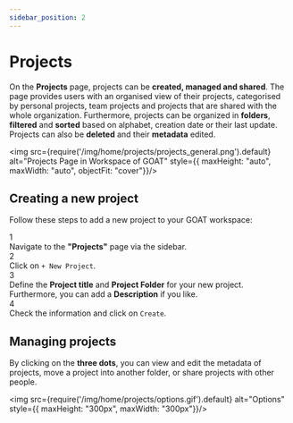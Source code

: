 ```yaml
---
sidebar_position: 2
---
```


# Projects

On the **Projects** page, projects can be **created, managed and shared**. The page provides users with an organised view of their projects, categorised by personal projects, team projects and projects that are shared with the whole organization. Furthermore, projects can be organized in **folders**, **filtered** and **sorted** based on alphabet, creation date or their last update. Projects can also be **deleted** and their **metadata** edited. 

<div style={{ display: 'flex', flexDirection: 'column', alignItems: 'center'}}>

  <img src={require('/img/home/projects/projects_general.png').default} alt="Projects Page in Workspace of GOAT" style={{ maxHeight: "auto", maxWidth: "auto", objectFit: "cover"}}/>

</div> 


## Creating a new project
Follow these steps to add a new project to your GOAT workspace:

<div class="step">
  <div class="step-number">1</div>
  <div class="content">Navigate to the <b>"Projects"</b> page via the sidebar.</div>
</div>

<div class="step">
  <div class="step-number">2</div>
  <div class="content">Click on <code>+ New Project</code>. </div>
</div>

<div class="step">
  <div class="step-number">3</div>
  <div class="content">Define the <b>Project title</b> and <b>Project Folder</b> for your new project. Furthermore, you can add a <b>Description</b> if you like. </div>
</div>

<div class="step">
  <div class="step-number">4</div>
  <div class="content">Check the information and click on <code>Create</code>.</div>
</div>


## Managing projects
By clicking on the **three dots**, you can view and edit the metadata of projects, move a project into another folder, or share projects with other people.

<img src={require('/img/home/projects/options.gif').default} alt="Options" style={{ maxHeight: "300px", maxWidth: "300px"}}/>

